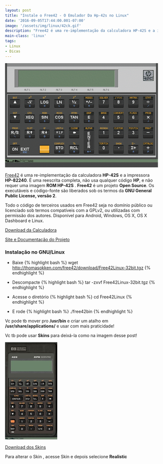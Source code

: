 ```yaml
---
layout: post
title: "Instale o Free42 - O Emulador Da Hp-42s no Linux"
date: '2016-09-05T17:44:00.001-07:00'
image: '/assets/img/linux/42ck.gif'
description: "Free42 é uma re-implementação da calculadora HP-42S e a impressora HP-82240."
main-class: 'linux'
tags:
- Linux
- Dicas
---
```

![Instale o Free42 - O Emulador Da Hp-42s no Linux](/assets/img/linux/42ck.gif "Instale o Free42 - O Emulador Da Hp-42s no Linux")

[Free42](http://thomasokken.com/free42/) é uma re-implementação da calculadora __HP-42S__ e a impressora __HP-82240__. É uma reescrita completa, não usa qualquer código __HP__, e não requer uma imagem __ROM HP-42S__ . __Free42__ é um projeto __Open Source__. Os executáveis e código-fonte são liberados sob os termos da __GNU General Public License, versão 2__.

Todo o código de terceiros usados em Free42 seja no domínio público ou licenciado sob termos compatíveis com a GPLv2, ou utilizadas com permissão dos autores. Disponível para Android, Windows, OS X, OS X Dashboard e Linux.

[Download da Calculadora](http://thomasokken.com/free42/download/Free42Linux-32bit.tgz "Instale o Free42 - O Emulador Da Hp-42s no Linux")

[Site e Documentação do Projeto](http://thomasokken.com/free42/ "Instale o Free42 - O Emulador Da Hp-42s no Linux")

### Instalação no GNU/Linux

- Baixe
{% highlight bash %}
wget http://thomasokken.com/free42/download/Free42Linux-32bit.tgz
{% endhighlight %}

- Descompacte
{% highlight bash %}
tar -zxvf Free42Linux-32bit.tgz
{% endhighlight %}

- Acesse o diretório
{% highlight bash %}
cd Free42Linux
{% endhighlight %}

- E rode
{% highlight bash %}
./free42bin
{% endhighlight %}

Vc pode tb mover pro __/usr/bin__ e criar um atalho em __/usr/share/applications/__ e usar com mais praticidade!

Vc tb pode usar __Skins__ para deixá-la como na imagem desse post!

![Instale o Free42 - O Emulador Da Hp-42s no Linux](/assets/img/linux/Free42Linux.jpg "Instale o Free42 - O Emulador Da Hp-42s no Linux")

[Download dos Skins](http://thomasokken.com/free42/download/Free42Skins.zip "Instale o Free42 - O Emulador Da Hp-42s no Linux")

Para alterar o Skin , acesse Skin e depois selecione __Realistic__

<script async src="https://pagead2.googlesyndication.com/pagead/js/adsbygoogle.js"></script>

<!-- Informat -->
<ins class="adsbygoogle"
 style="display:block"
 data-ad-client="ca-pub-2838251107855362"
 data-ad-slot="2327980059"
 data-ad-format="auto"
 data-full-width-responsive="true"></ins>

<script>
(adsbygoogle = window.adsbygoogle || []).push({});
</script>


